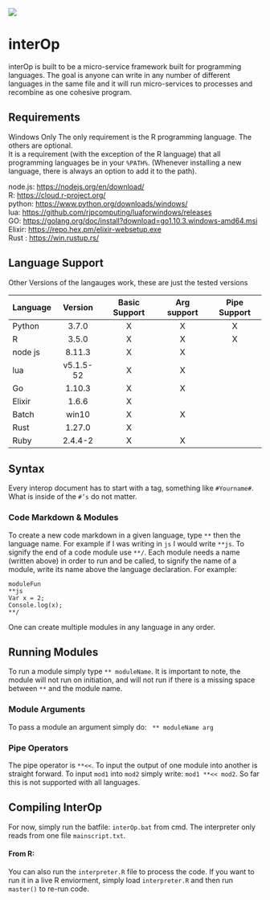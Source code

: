 ![](https://raw.githubusercontent.com/hsamuelson/interOp/master/logos.png)
# interOp
interOp is built to be a micro-service framework built for programming languages. The goal is anyone can write in any number of different languages in the same file and it will run micro-services to processes and recombine as one cohesive program.

## Requirements 
Windows Only
The only requirement is the R programming language. The others are optional.<br>
It is a requirement (with the exception of the R language) that all programming languages be in your ```%PATH%```. (Whenever installing a new language, there is always an option to add it to the path).

node.js:
https://nodejs.org/en/download/ <br>
R:
https://cloud.r-project.org/ <br>
python:
https://www.python.org/downloads/windows/ <br>
lua:
https://github.com/rjpcomputing/luaforwindows/releases <br>
GO:
https://golang.org/doc/install?download=go1.10.3.windows-amd64.msi <br>
Elixir: https://repo.hex.pm/elixir-websetup.exe <br>
Rust : https://win.rustup.rs/ <br>
## Language Support
Other Versions of the langauges work, these are just the tested versions
<center>

| Language | Version | Basic Support | Arg support | Pipe Support |
|:-------|:-----:|:-------:|:-------:|:-------:|
| Python|3.7.0 | X | X | X |  
| R |3.5.0| X | X | X | 
| node js |8.11.3| X | X  |  |
| lua |v5.1.5-52| X | X | |
| Go |1.10.3| X | X |  |  
| Elixir |1.6.6| X | |    |
| Batch |win10| X |X |    |
| Rust |1.27.0| X | |    |
| Ruby | 2.4.4-2| X | X|    |

</center>


## Syntax 
Every interop document has to start with a tag, something like ```#Yourname#```. What is inside of the ```#’s``` do not matter.
### Code Markdown & Modules
To create a new code markdown in a given language, type ```**``` then the language name. For example if I was writing in ```js``` I would write ```**js```. To signify the end of a code module use ```**/```. Each module needs a name (written above) in order to run and be called, to signify the name of a module, write its name above the language declaration. For example:
```
moduleFun 
**js
Var x = 2;
Console.log(x);
**/
```
One can create multiple modules in any language in any order.
## Running Modules
To run a module simply type ```** moduleName```. It is important to note, the module will not run on initiation, and will not run if there is a missing space between ```**``` and the module name.
  ### Module Arguments
  To pass a module an argument simply do: ``` ** moduleName arg```
  ### Pipe Operators 
  The pipe operator is ```**<<```. To input the output of one module into another is straight forward. To input ```mod1``` into ```mod2``` simply write: ```mod1 **<< mod2```. So far this is not supported with all languages. 
## Compiling InterOp
For now, simply run the batfile: ```interOp.bat``` from cmd. The interpreter only reads from one file ```mainscript.txt```.
#### From R:
You can also run the ```interpreter.R``` file to process the code. If you want to run it in a live R enviorment, simply load ```interpreter.R``` and then run ```master()``` to re-run code.
